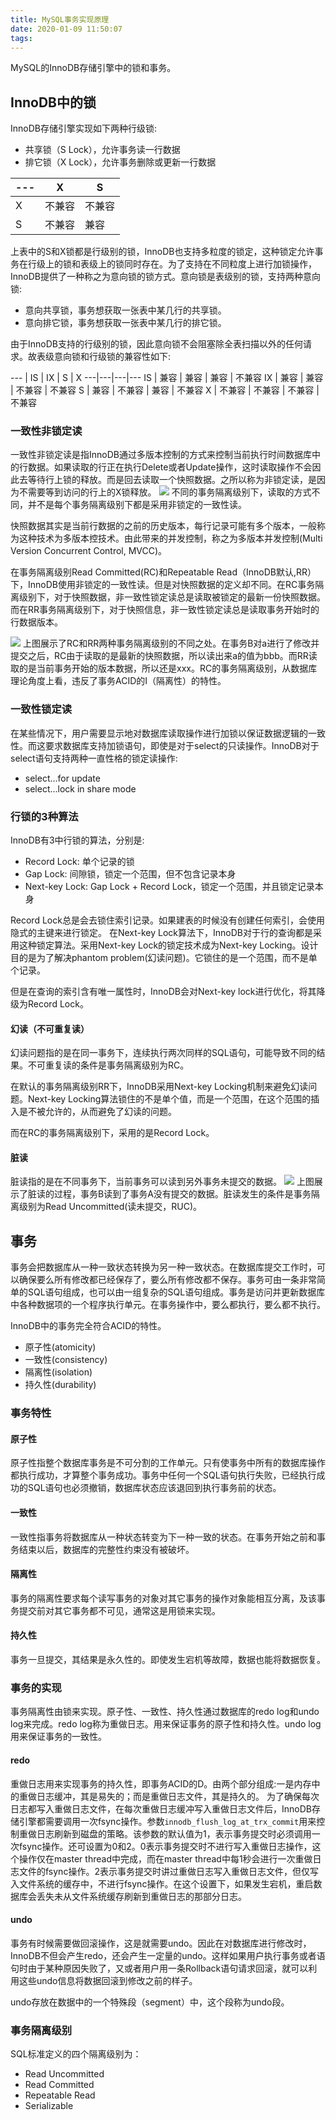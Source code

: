 ```yaml
---
title: MySQL事务实现原理
date: 2020-01-09 11:50:07
tags:
---
```

MySQL的InnoDB存储引擎中的锁和事务。

<!--more-->

## InnoDB中的锁
InnoDB存储引擎实现如下两种行级锁:
- 共享锁（S Lock），允许事务读一行数据
- 排它锁（X Lock），允许事务删除或更新一行数据

--- | X | S | 
---|---|---
X | 不兼容 | 不兼容
S | 不兼容 | 兼容

上表中的S和X锁都是行级别的锁，InnoDB也支持多粒度的锁定，这种锁定允许事务在行级上的锁和表级上的锁同时存在。为了支持在不同粒度上进行加锁操作，InnoDB提供了一种称之为意向锁的锁方式。意向锁是表级别的锁，支持两种意向锁:
- 意向共享锁，事务想获取一张表中某几行的共享锁。
- 意向排它锁，事务想获取一张表中某几行的排它锁。

由于InnoDB支持的行级别的锁，因此意向锁不会阻塞除全表扫描以外的任何请求。故表级意向锁和行级锁的兼容性如下:

--- | IS | IX | S | X 
---|---|---|---
IS | 兼容 | 兼容 | 兼容 | 不兼容 
IX | 兼容 | 兼容 | 不兼容 | 不兼容 
S | 兼容 | 不兼容 | 兼容 | 不兼容
X | 不兼容 | 不兼容 | 不兼容 | 不兼容

### 一致性非锁定读
一致性非锁定读是指InnoDB通过多版本控制的方式来控制当前执行时间数据库中的行数据。如果读取的行正在执行Delete或者Update操作，这时读取操作不会因此去等待行上锁的释放。而是回去读取一个快照数据。之所以称为非锁定读，是因为不需要等到访问的行上的X锁释放。
![](一致性非锁定读.png)
不同的事务隔离级别下，读取的方式不同，并不是每个事务隔离级别下都是采用非锁定的一致性读。

快照数据其实是当前行数据的之前的历史版本，每行记录可能有多个版本，一般称为这种技术为多版本控技术。由此带来的并发控制，称之为多版本并发控制(Multi Version Concurrent Control, MVCC)。

在事务隔离级别Read Committed(RC)和Repeatable Read（InnoDB默认,RR）下，InnoDB使用非锁定的一致性读。但是对快照数据的定义却不同。在RC事务隔离级别下，对于快照数据，非一致性锁定读总是读取被锁定的最新一份快照数据。而在RR事务隔离级别下，对于快照信息，非一致性锁定读总是读取事务开始时的行数据版本。

![](rc&rr.png)
上图展示了RC和RR两种事务隔离级别的不同之处。在事务B对a进行了修改并提交之后，RC由于读取的是最新的快照数据，所以读出来a的值为bbb。而RR读取的是当前事务开始的版本数据，所以还是xxx。RC的事务隔离级别，从数据库理论角度上看，违反了事务ACID的I（隔离性）的特性。

### 一致性锁定读
在某些情况下，用户需要显示地对数据库读取操作进行加锁以保证数据逻辑的一致性。而这要求数据库支持加锁语句，即使是对于select的只读操作。InnoDB对于select语句支持两种一直性格的锁定读操作:
- select...for update
- select...lock in share mode

### 行锁的3种算法
InnoDB有3中行锁的算法，分别是:
- Record Lock: 单个记录的锁
- Gap Lock: 间隙锁，锁定一个范围，但不包含记录本身 
- Next-key Lock: Gap Lock + Record Lock，锁定一个范围，并且锁定记录本身

Record Lock总是会去锁住索引记录。如果建表的时候没有创建任何索引，会使用隐式的主键来进行锁定。
在Next-key Lock算法下，InnoDB对于行的查询都是采用这种锁定算法。采用Next-key Lock的锁定技术成为Next-key Locking。设计目的是为了解决phantom problem(幻读问题)。它锁住的是一个范围，而不是单个记录。

但是在查询的索引含有唯一属性时，InnoDB会对Next-key lock进行优化，将其降级为Record Lock。

#### 幻读（不可重复读）
幻读问题指的是在同一事务下，连续执行两次同样的SQL语句，可能导致不同的结果。不可重复读的条件是事务隔离级别为RC。

在默认的事务隔离级别RR下，InnoDB采用Next-key Locking机制来避免幻读问题。Next-key Locking算法锁住的不是单个值，而是一个范围，在这个范围的插入是不被允许的，从而避免了幻读的问题。

而在RC的事务隔离级别下，采用的是Record Lock。

#### 脏读
脏读指的是在不同事务下，当前事务可以读到另外事务未提交的数据。
![](脏读.png)
上图展示了脏读的过程，事务B读到了事务A没有提交的数据。脏读发生的条件是事务隔离级别为Read Uncommitted(读未提交，RUC)。

## 事务
事务会把数据库从一种一致状态转换为另一种一致状态。在数据库提交工作时，可以确保要么所有修改都已经保存了，要么所有修改都不保存。事务可由一条非常简单的SQL语句组成，也可以由一组复杂的SQL语句组成。事务是访问并更新数据库中各种数据项的一个程序执行单元。在事务操作中，要么都执行，要么都不执行。

InnoDB中的事务完全符合ACID的特性。
- 原子性(atomicity)
- 一致性(consistency)
- 隔离性(isolation)
- 持久性(durability)

### 事务特性

#### 原子性
原子性指整个数据库事务是不可分割的工作单元。只有使事务中所有的数据库操作都执行成功，才算整个事务成功。事务中任何一个SQL语句执行失败，已经执行成功的SQL语句也必须撤销，数据库状态应该退回到执行事务前的状态。

#### 一致性
一致性指事务将数据库从一种状态转变为下一种一致的状态。在事务开始之前和事务结束以后，数据库的完整性约束没有被破坏。

#### 隔离性
事务的隔离性要求每个读写事务的对象对其它事务的操作对象能相互分离，及该事务提交前对其它事务都不可见，通常这是用锁来实现。

#### 持久性
事务一旦提交，其结果是永久性的。即使发生宕机等故障，数据也能将数据恢复。

### 事务的实现
事务隔离性由锁来实现。原子性、一致性、持久性通过数据库的redo log和undo log来完成。redo log称为重做日志。用来保证事务的原子性和持久性。undo log用来保证事务的一致性。

#### redo
重做日志用来实现事务的持久性，即事务ACID的D。由两个部分组成:一是内存中的重做日志缓冲，其是易失的；而是重做日志文件，其是持久的。
为了确保每次日志都写入重做日志文件，在每次重做日志缓冲写入重做日志文件后，InnoDB存储引擎都需要调用一次fsync操作。参数`innodb_flush_log_at_trx_commit`用来控制重做日志刷新到磁盘的策略。该参数的默认值为1，表示事务提交时必须调用一次fsync操作。还可设置为0和2。0表示事务提交时不进行写入重做日志操作，这个操作仅在master thread中完成，而在master thread中每1秒会进行一次重做日志文件的fsync操作。2表示事务提交时讲过重做日志写入重做日志文件，但仅写入文件系统的缓存中，不进行fsync操作。在这个设置下，如果发生宕机，重启数据库会丢失未从文件系统缓存刷新到重做日志的那部分日志。

#### undo
事务有时候需要做回滚操作，这是就需要undo。因此在对数据库进行修改时，InnoDB不但会产生redo，还会产生一定量的undo。这样如果用户执行事务或者语句时由于某种原因失败了，又或者用户用一条Rollback语句请求回滚，就可以利用这些undo信息将数据回滚到修改之前的样子。

undo存放在数据中的一个特殊段（segment）中，这个段称为undo段。

### 事务隔离级别
SQL标准定义的四个隔离级别为：
- Read Uncommitted
- Read Committed
- Repeatable Read
- Serializable




